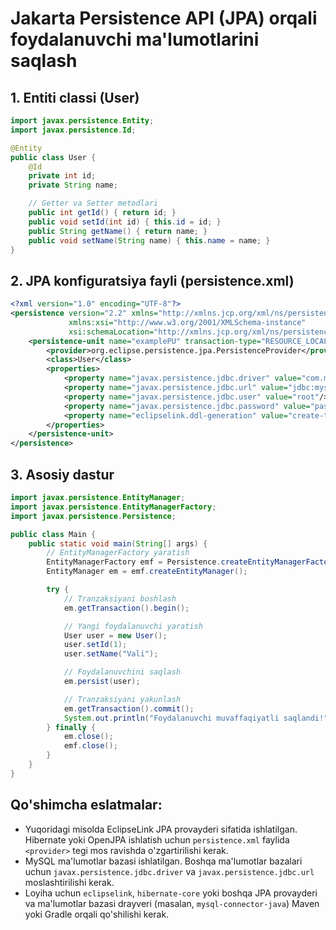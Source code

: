 # Jakarta Persistence API (JPA) orqali foydalanuvchi ma'lumotlarini saqlash

## 1. Entiti classi (User)
```java
import javax.persistence.Entity;
import javax.persistence.Id;

@Entity
public class User {
    @Id
    private int id;
    private String name;

    // Getter va Setter metodlari
    public int getId() { return id; }
    public void setId(int id) { this.id = id; }
    public String getName() { return name; }
    public void setName(String name) { this.name = name; }
}
```

## 2. JPA konfiguratsiya fayli (persistence.xml)
```xml
<?xml version="1.0" encoding="UTF-8"?>
<persistence version="2.2" xmlns="http://xmlns.jcp.org/xml/ns/persistence"
             xmlns:xsi="http://www.w3.org/2001/XMLSchema-instance"
             xsi:schemaLocation="http://xmlns.jcp.org/xml/ns/persistence http://xmlns.jcp.org/xml/ns/persistence/persistence_2_2.xsd">
    <persistence-unit name="examplePU" transaction-type="RESOURCE_LOCAL">
        <provider>org.eclipse.persistence.jpa.PersistenceProvider</provider>
        <class>User</class>
        <properties>
            <property name="javax.persistence.jdbc.driver" value="com.mysql.cj.jdbc.Driver"/>
            <property name="javax.persistence.jdbc.url" value="jdbc:mysql://localhost:3306/testdb"/>
            <property name="javax.persistence.jdbc.user" value="root"/>
            <property name="javax.persistence.jdbc.password" value="password"/>
            <property name="eclipselink.ddl-generation" value="create-tables"/>
        </properties>
    </persistence-unit>
</persistence>
```

## 3. Asosiy dastur
```java
import javax.persistence.EntityManager;
import javax.persistence.EntityManagerFactory;
import javax.persistence.Persistence;

public class Main {
    public static void main(String[] args) {
        // EntityManagerFactory yaratish
        EntityManagerFactory emf = Persistence.createEntityManagerFactory("examplePU");
        EntityManager em = emf.createEntityManager();

        try {
            // Tranzaksiyani boshlash
            em.getTransaction().begin();

            // Yangi foydalanuvchi yaratish
            User user = new User();
            user.setId(1);
            user.setName("Vali");

            // Foydalanuvchini saqlash
            em.persist(user);

            // Tranzaksiyani yakunlash
            em.getTransaction().commit();
            System.out.println("Foydalanuvchi muvaffaqiyatli saqlandi!");
        } finally {
            em.close();
            emf.close();
        }
    }
}
```

## Qo'shimcha eslatmalar:
- Yuqoridagi misolda EclipseLink JPA provayderi sifatida ishlatilgan. Hibernate yoki OpenJPA ishlatish uchun `persistence.xml` faylida `<provider>` tegi mos ravishda o'zgartirilishi kerak.
- MySQL ma'lumotlar bazasi ishlatilgan. Boshqa ma'lumotlar bazalari uchun `javax.persistence.jdbc.driver` va `javax.persistence.jdbc.url` moslashtirilishi kerak.
- Loyiha uchun `eclipselink`, `hibernate-core` yoki boshqa JPA provayderi va ma'lumotlar bazasi drayveri (masalan, `mysql-connector-java`) Maven yoki Gradle orqali qo'shilishi kerak.
